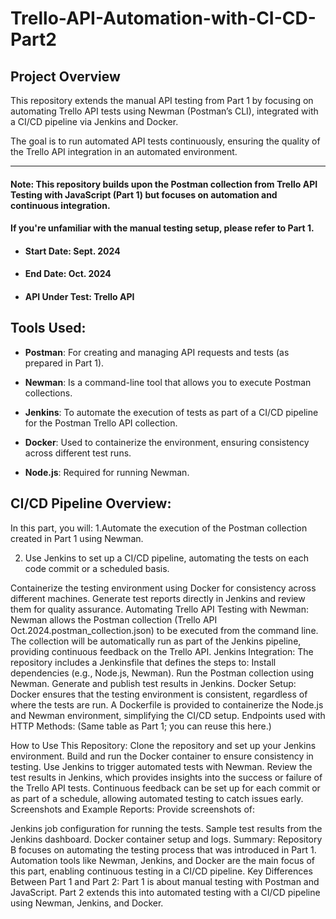 # Trello-API-Automation-with-CI-CD-Part2

## Project Overview
This repository extends the manual API testing from Part 1 by focusing on automating Trello API tests using Newman (Postman’s CLI), integrated with a CI/CD pipeline via Jenkins and Docker. 

The goal is to run automated API tests continuously, ensuring the quality of the Trello API integration in an automated environment.

-----------------------------------

#### Note: This repository builds upon the Postman collection from Trello API Testing with JavaScript (Part 1) but focuses on automation and continuous integration. 
#### If you're unfamiliar with the manual testing setup, please refer to Part 1.

- #### Start Date: Sept. 2024
- #### End Date: Oct. 2024
- #### API Under Test: Trello API

## Tools Used:
- **Postman**: For creating and managing API requests and tests (as prepared in Part 1).

- **Newman**: Is a command-line tool that allows you to execute Postman collections.
- **Jenkins**: To automate the execution of tests as part of a CI/CD pipeline for the Postman Trello API collection.
- **Docker**: Used to containerize the environment, ensuring consistency across different test runs.
- **Node.js**: Required for running Newman.



## CI/CD Pipeline Overview:

In this part, you will:
1.Automate the execution of the Postman collection created in Part 1 using Newman.

2. Use Jenkins to set up a CI/CD pipeline, automating the tests on each code commit or a scheduled basis.

Containerize the testing environment using Docker for consistency across different machines.
Generate test reports directly in Jenkins and review them for quality assurance.
Automating Trello API Testing with Newman:
Newman allows the Postman collection (Trello API Oct.2024.postman_collection.json) to be executed from the command line.
The collection will be automatically run as part of the Jenkins pipeline, providing continuous feedback on the Trello API.
Jenkins Integration:
The repository includes a Jenkinsfile that defines the steps to:
Install dependencies (e.g., Node.js, Newman).
Run the Postman collection using Newman.
Generate and publish test results in Jenkins.
Docker Setup:
Docker ensures that the testing environment is consistent, regardless of where the tests are run.
A Dockerfile is provided to containerize the Node.js and Newman environment, simplifying the CI/CD setup.
Endpoints used with HTTP Methods:
(Same table as Part 1; you can reuse this here.)

How to Use This Repository:
Clone the repository and set up your Jenkins environment.
Build and run the Docker container to ensure consistency in testing.
Use Jenkins to trigger automated tests with Newman.
Review the test results in Jenkins, which provides insights into the success or failure of the Trello API tests.
Continuous feedback can be set up for each commit or as part of a schedule, allowing automated testing to catch issues early.
Screenshots and Example Reports:
Provide screenshots of:

Jenkins job configuration for running the tests.
Sample test results from the Jenkins dashboard.
Docker container setup and logs.
Summary:
Repository B focuses on automating the testing process that was introduced in Part 1.
Automation tools like Newman, Jenkins, and Docker are the main focus of this part, enabling continuous testing in a CI/CD pipeline.
Key Differences Between Part 1 and Part 2:
Part 1 is about manual testing with Postman and JavaScript.
Part 2 extends this into automated testing with a CI/CD pipeline using Newman, Jenkins, and Docker.
